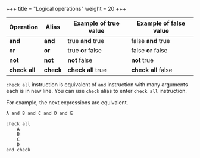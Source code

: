 +++
title = "Logical operations"
weight = 20
+++

| Operation | Alias | Example of true value | Example of false value |
|-----------|-------|-----------------------|------------------------|
|**and**    |**and**| true **and** true     | false **and** true     |
|**or**     |**or** | true **or** false     | false **or** false     |
|**not**    |**not**| **not** false         | **not** true           |
|**check all**|**check**| **check all** true| **check all** false    |


`check all` instruction is equivalent of `and` instruction with many arguments each is in new line. You can use `check` alias to enter `check all` instruction.

For example,  the next expressions are equivalent. 

```
A and B and C and D and E
```

```
check all
    A
    B
    C
    D
end check
```